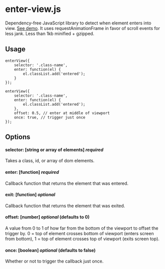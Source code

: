 # enter-view.js

Dependency-free JavaScript library to detect when element enters into view. [See demo](https://russellgoldenberg.github.io/enter-view/). It uses requestAnimationFrame in favor of scroll events for less jank. Less than 1kb minified + gzipped.

## Usage

```
enterView({
	selector: '.class-name',
	enter: function(el) {
		el.classList.add('entered');
	}
});
```

```
enterView({
	selector: '.class-name',
	enter: function(el) {
		el.classList.add('entered');
	},
	offset: 0.5, // enter at middle of viewport
	once: true, // trigger just once
});
```

## Options

#### selector: [string or array of elements] _required_

Takes a class, id, or array of dom elements.

#### enter: [function] _required_

Callback function that returns the element that was entered.

#### exit: [function] _optional_

Callback function that returns the element that was exited.

#### offset: [number] _optional_ (defaults to 0)

A value from 0 to 1 of how far from the bottom of the viewport to offset the trigger by. 0 = top of element crosses bottom of viewport (enters screen from bottom), 1 = top of element crosses top of viewport (exits screen top).

#### once: [boolean] _optional_ (defaults to false)

Whether or not to trigger the callback just once.
